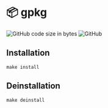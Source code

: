 # 📦 gpkg  
![GitHub code size in bytes](https://img.shields.io/github/languages/code-size/krissemicolon/gpkg?style=plastic)
![GitHub](https://img.shields.io/github/license/krissemicolon/gpkg?style=plastic)

## Installation
```
make install
```
## Deinstallation
```
make deinstall
```
